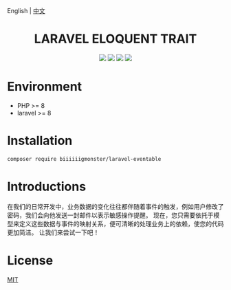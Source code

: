 English | [中文](./README-CN.md)

<div align="center">

# LARAVEL ELOQUENT TRAIT

<p>
    <a href="https://github.com/biiiiiigmonster/eventable/blob/master/LICENSE"><img src="https://img.shields.io/badge/license-MIT-7389D8.svg?style=flat" ></a>
    <a href="https://github.com/biiiiiigmonster/eventable/releases" ><img src="https://img.shields.io/github/release/biiiiiigmonster/eventable.svg?color=4099DE" /></a> 
    <a href="https://packagist.org/packages/biiiiiigmonster/eventable"><img src="https://img.shields.io/packagist/dt/biiiiiigmonster/eventable.svg?color=" /></a> 
    <a><img src="https://img.shields.io/badge/php-8.0+-59a9f8.svg?style=flat" /></a> 
</p>

</div>



# Environment

- PHP >= 8
- laravel >= 8


# Installation

```bash
composer require biiiiiigmonster/laravel-eventable
```

# Introductions
在我们的日常开发中，业务数据的变化往往都伴随着事件的触发，例如用户修改了密码，我们会向他发送一封邮件以表示敏感操作提醒。
现在，您只需要依托于模型来定义这些数据与事件的映射关系，便可清晰的处理业务上的依赖，使您的代码更加简洁。
让我们来尝试一下吧！

# License
[MIT](./LICENSE)
